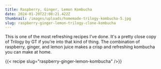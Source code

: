 ```yaml
---
title: Raspberry, Ginger, Lemon Kombucha
date: 2024-01-20T22:08:21.422Z
thumbnail: /images/uploads/homemade-trilogy-kombucha-5.jpg
slug: raspberry-ginger-lemon-trilogy-clone-kombucha
---
```


This is one of the most refreshing recipes I've done. It's a pretty close copy of Trilogy by GT if you're into that kind of thing. The combination of raspberry, ginger, and lemon juice makes a crisp and refreshing kombucha you can make at home.

{{< recipe slug="raspberry-ginger-lemon-kombucha" />}}
